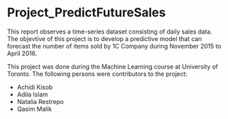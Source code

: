 # Project_PredictFutureSales
This report observes a time-series dataset consisting of daily sales data. The objevtive of this project is to develop a predictive model that can forecast the number of items sold by 1C Company during November 2015 to April 2016.

This project was done during the Machine Learning course at University of Toronto. 
The following persons were contributors to the project:
- Achidi Kisob
- Adila Islam
- Natalia Restrepo
- Qasim Malik
